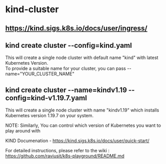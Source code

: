 # kind-cluster

## https://kind.sigs.k8s.io/docs/user/ingress/


## kind create cluster --config=kind.yaml 
This will create a single node cluster with default name "kind"
with latest Kubernetes Version.  
To provide a suitable name for your cluster, you can pass --name="YOUR_CLUSTER_NAME"

## kind create cluster --name=kindv1.19 --config=kind-v1.19.7.yaml
This will create a single node cluster with name "kindv1.19" which installs 
Kubernetes version 1.19.7 on your system.

NOTE: Similarly, You can control which version of Kubernetes you want to play around with

KIND Documenation - https://kind.sigs.k8s.io/docs/user/quick-start/


For detailed instructions, please refer to the wiki : https://github.com/raviusit/k8s-playground/README.md
